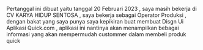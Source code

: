 Pertanggal ini dibuat yaitu tanggal 20 Februari 2023 , saya masih bekerja di CV KARYA HIDUP SENTOSA , saya bekerja sebagai Operator Produksi , dengan bakat yang saya punya saya kepikiran buat membuat Disgn Ui Aplikasi Quick.com , aplikasi ini nantinya akan menampilkan bebagai informasi yang akan mempermudah custommer dalam membeli produk quick
